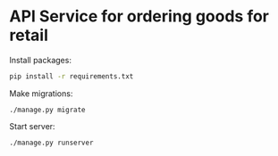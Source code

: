 API Service for ordering goods for retail
====

Install packages:
```bash
pip install -r requirements.txt
```

Make migrations:
```base
./manage.py migrate
```

Start server:
```base
./manage.py runserver
```
